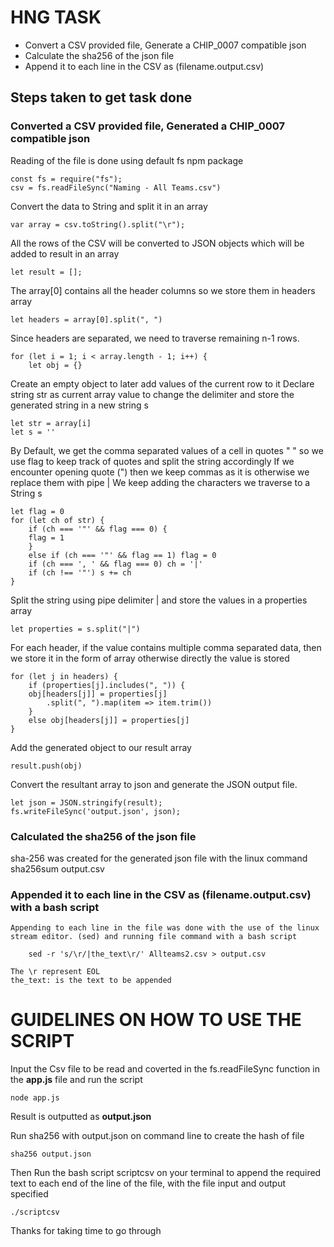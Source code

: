 #  HNG TASK

-  Convert a CSV provided file, Generate a CHIP_0007 compatible json
-  Calculate the sha256 of the json file
-  Append it to each line in the CSV as (filename.output.csv)


## Steps taken to get task done

###  Converted a CSV provided file, Generated a CHIP_0007 compatible json

Reading of the file is done using default fs npm package

	const fs = require("fs");
	csv = fs.readFileSync("Naming - All Teams.csv")

Convert the data to String and split it in an array

	var array = csv.toString().split("\r");

All the rows of the CSV will be converted to JSON objects which will be added to result in an array

	let result = [];

The array[0] contains all the header columns so we store them in headers array

	let headers = array[0].split(", ")

Since headers are separated, we need to traverse remaining n-1 rows.

	for (let i = 1; i < array.length - 1; i++) {
  		let obj = {}

Create an empty object to later add values of the current row to it Declare string str as current array value to change the delimiter and store the generated string in a new string s

	let str = array[i]
  	let s = ''


By Default, we get the comma separated values of a cell in quotes " " so we use flag to keep track of quotes and split the string accordingly If we encounter opening quote (") then we keep commas as it is otherwise we replace them with pipe | We keep adding the characters we traverse to a String s

	let flag = 0
  	for (let ch of str) {
    	if (ch === '"' && flag === 0) {
      	flag = 1
    	}
    	else if (ch === '"' && flag == 1) flag = 0
    	if (ch === ', ' && flag === 0) ch = '|'
    	if (ch !== '"') s += ch
  	}


Split the string using pipe delimiter | and store the values in a properties array

	let properties = s.split("|")

For each header, if the value contains multiple comma separated data, then we store it in the form of array otherwise directly the value is stored


	for (let j in headers) {
		if (properties[j].includes(", ")) {
		obj[headers[j]] = properties[j]
			.split(", ").map(item => item.trim())
		}
		else obj[headers[j]] = properties[j]
	}

	

Add the generated object to our result array

	result.push(obj)


Convert the resultant array to json and generate the JSON output file.

	let json = JSON.stringify(result);
	fs.writeFileSync('output.json', json);



### Calculated the sha256 of the json file

sha-256 was created for the generated json file with the linux command
	sha256sum output.csv

### Appended it to each line in the CSV as (filename.output.csv) with a bash script

	Appending to each line in the file was done with the use of the linux stream editor. (sed) and running file command with a bash script

		sed -r 's/\r/|the_text\r/' Allteams2.csv > output.csv
	
	The \r represent EOL
	the_text: is the text to be appended

# GUIDELINES ON HOW TO USE THE SCRIPT

Input the Csv file to be read and coverted in the fs.readFileSync function in the **app.js** file and run the script

	node app.js

Result  is outputted as **output.json**

Run sha256 with output.json on command line to create the hash of file

	sha256 output.json

Then Run the bash script scriptcsv on your terminal to append the required text to each end of the line of the file, with the file input and output specified

	./scriptcsv

Thanks for taking time to go through
